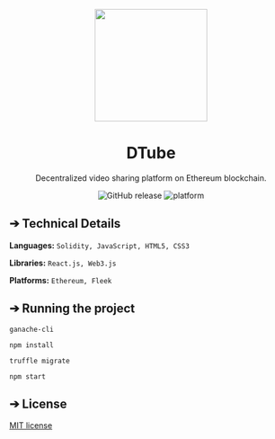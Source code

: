 <p align="center">
  <img align="center" src="https://github.com/AkhileshThite/DTube/blob/main/public/readme.png" width="200" height="200"></img>
</p>

<h1 align="center">DTube</h1>

<p aign="center"><p align="center">Decentralized video sharing platform on Ethereum blockchain.</p></p>

<div align="center">
  <img src="https://img.shields.io/github/v/release/AkhileshThite/DTube" alt="GitHub release" />
  <img src="https://img.shields.io/badge/Platform-Ethereum-purple.svg" alt="platform">
</div>

## ➔ Technical Details
**Languages:**
```Solidity, JavaScript, HTML5, CSS3```

**Libraries:** 
```React.js, Web3.js```

**Platforms:** 
```Ethereum, Fleek```

## ➔ Running the project
```
ganache-cli

npm install

truffle migrate

npm start
```

## ➔ License
[MIT license](https://github.com/AkhileshThite/DTube/blob/main/LICENSE) 
